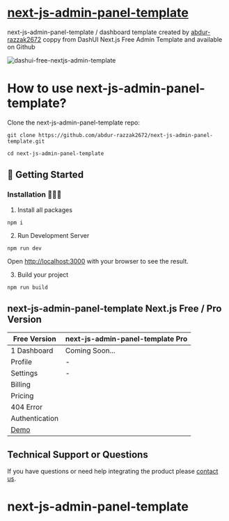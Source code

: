 # [next-js-admin-panel-template](https://next-js-admin-panel-template-8762kiavu.vercel.app/)
 next-js-admin-panel-template / dashboard  template created by [abdur-razzak2672](https://github.com/abdur-razzak2672) coppy from DashUI Next.js Free Admin Template and available on Github

![dashui-free-nextjs-admin-template](https://user-images.githubusercontent.com/68774600/231716707-3da30d19-b826-4692-b03a-fed41376d250.jpg)

 
# How to use next-js-admin-panel-template?

Clone the next-js-admin-panel-template repo:
```
git clone https://github.com/abdur-razzak2672/next-js-admin-panel-template.git
```
```
cd next-js-admin-panel-template
```

##  🚀 Getting Started 

### Installation 👨🏻‍💻

1. Install all packages

```
npm i
```

2. Run Development Server

```
npm run dev
```
Open [http://localhost:3000](http://localhost:3000) with your browser to see the result.


3. Build your project

```
npm run build
```

## next-js-admin-panel-template Next.js Free / Pro Version

| Free Version        | next-js-admin-panel-template Pro
|---------------------|-------------------------------------------- |
| 1 Dashboard      | Coming Soon...                                |
| Profile      | -                                           |
| Settings | -                                     |
| Billing |
| Pricing |
| 404 Error |
| Authentication |
| [Demo](https://next-js-admin-panel-template-8762kiavu.vercel.app/) |

## Technical Support or Questions
If you have questions or need help integrating the product please [contact us](razzak172758@gmail.com).

# next-js-admin-panel-template
